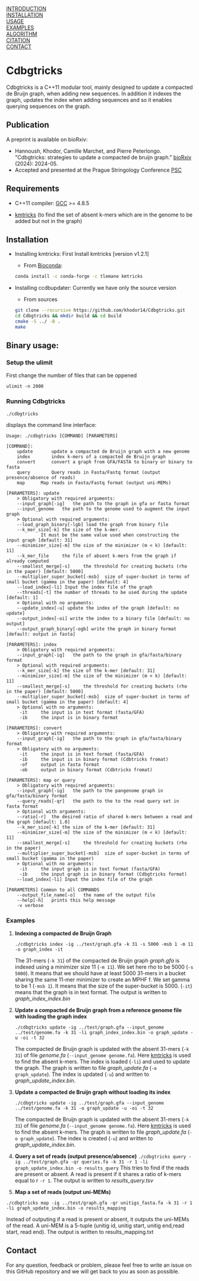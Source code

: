 [INTRODUCTION](#ccdbgupdater)   
[INSTALLATION](#installation)   
[USAGE](#binary-usage)  
[EXAMPLES](#examples)   
[ALGORITHM](#algorithm)   
[CITATION](#citation)   
[CONTACT](#contact)

# Cdbgtricks
Cdbgtricks is a C++11 modular tool, mainly designed to update a compacted de Bruijn graph, when adding new sequences. 
In addition it indexes the graph, updates the index when adding sequences and so it enables querying sequences on the graph. 

## Publication
A preprint is available on bioRxiv: 
* Hannoush, Khodor, Camille Marchet, and Pierre Peterlongo. "Cdbgtricks: strategies to update a compacted de bruijn graph." [bioRxiv](https://www.biorxiv.org/content/10.1101/2024.05.24.595676v1) (2024): 2024-05.
* Accepted and presented at the Prague Stringology Conference [PSC](https://psc.fit.cvut.cz/event/2024/)
## Requirements

* C++11 compiler: [GCC](https://gcc.gnu.org/) >= 4.8.5

* [kmtricks](https://github.com/tlemane/kmtricks) (to find the set of absent k-mers which are in the genome to be added but not in the graph)

## Installation
* Installing kmtricks: First Install kmtricks [version v1.2.1]
	* From [Bioconda](https://bioconda.github.io):

  ```bash
  conda install -c conda-forge -c tlemane kmtricks
  ```

* Installing ccdbupdater: Currently we have only the source version
	* From sources

  ```bash
  git clone --recursive https://github.com/khodor14/Cdbgtricks.git
  cd Cdbgtricks && mkdir build && cd build
  cmake -S ../ -B .
  make
  ```

## Binary usage:
### Setup the ulimit
First change the number of files that can be oppened

  ```
  ulimit -n 2000
  ```

### Running Cdbgtricks
```
./cdbgtricks
```
displays the command line interface:
```
Usage: ./cdbgtricks [COMMAND] [PARAMETERS]

[COMMAND]:
	update 		 update a compacted de Bruijn graph with a new genome
	index 		 index k-mers of a compacted de Bruijn graph
	convert		 convert a graph from GFA/FASTA to binary or binary to fasta
	query 		 Query reads in Fasta/Fastq format (output presence/absence of reads)
	map		 Map reads in Fasta/Fastq format (output uni-MEMs)

[PARAMETERS]: update
	> Obligatory with required arguments:
	--input_graph[-ig]	 the path to the graph in gfa or fasta format
	--input_genome	 the path to the genome used to augment the input graph
	> Optional with required arguments:
	--load_graph_binary[-lgb] load the graph from binary file
	--k_mer_size[-k] the size of the k-mer.
			 It must be the same value used when constructing the input graph [default: 31]
	--minimizer_size[-m] the size of the minimizer (m < k) [default: 11]
	--k_mer_file	 the file of absent k-mers from the graph if already computed
	--smallest_merge[-s]	 the threshold for creating buckets (rho in the paper) [default: 5000]
	--multiplier_super_bucket[-msb]	 size of super-bucket in terms of small bucket (gamma in the paper) [default: 4]
	--load_index[-li] Input the index file of the graph
	--threads[-t] the number of threads to be used during the update [default: 1]
	> Optional with no arguments:
	--update_index[-u] update the index of the graph [default: no update]
	--output_index[-oi] write the index to a binary file [default: no output]
	--output_graph_binary[-ogb] write the graph in binary format [default: output in fasta]

[PARAMETERS]: index
	> Obligatory with required arguments:
	--input_graph[-ig]	 the path to the graph in gfa/fasta/binary format
	> Optional with required arguments:
	--k_mer_size[-k] the size of the k-mer [default: 31]
	--minimizer_size[-m] the size of the minimizer (m < k) [default: 11]
	--smallest_merge[-s]	 the threshold for creating buckets (rho in the paper) [default: 5000]
	--multiplier_super_bucket[-msb]	 size of super-bucket in terms of small bucket (gamma in the paper) [default: 4]
	> Optional with no arguments:
	 -it	 the input is in text format (fasta/GFA)
	 -ib	 the input is in binary format

[PARAMETERS]: convert
	> Obligatory with required arguments:
	--input_graph[-ig]	 the path to the graph in gfa/fasta/binary format
	> Obligatory with no arguments:
	 -it	 the input is in text format (fasta/GFA)
	 -ib	 the input is in binary format (Cdbtricks fromat)
	 -of	 output in fasta format
	 -ob	 output in binary format (Cdbtricks fromat)

[PARAMETERS]: map or query
	> Obligatory with required arguments:
	--input_graph[-ig]	 the path to the pangenome graph in gfa/fasta/binary format
	--query_reads[-qr]	 the path to the to the read query set in fasta format
	> Optional with arguments:
	--ratio[-r]	 the desired ratio of shared k-mers between a read and the graph [default: 1.0]
	--k_mer_size[-k] the size of the k-mer [default: 31]
	--minimizer_size[-m] the size of the minimizer (m < k) [default: 11]
	--smallest_merge[-s]	 the threshold for creating buckets (rho in the paper)
	--multiplier_super_bucket[-msb]	 size of super-bucket in terms of small bucket (gamma in the paper)
	> Optional with no arguments:
	 -it	 the input graph is in text format (fasta/GFA)
	 -ib	 the input graph is in binary format (Cdbgtricks format)
	--load_index[-li] Input the index file of the graph

[PARAMETERS] Common to all COMMANDS
	--output_file_name[-o]	 the name of the output file
	--help[-h]	 prints this help message
	-v verbose
```
### Examples
  1. **Indexing a compacted de Bruijn Graph**
     ```
     ./cdbgtricks index -ig ../test/graph.gfa -k 31 -s 5000 -msb 1 -m 11 -o graph_index -it
     ```
     The 31-mers (`-k 31`) of the compacted de Bruijn graph *graph.gfa* is indexed  using a minimizer size 11 (`-m 11`). We set here rho to be 5000 (`-s 5000`).
     It means that we should have at least 5000 31-mers in a bucket sharing the same 11-mer minimizer to create an MPHF f. We set gamma to be 1 (`-msb 1`). It means that the size of the super-bucket is 5000. (`-it`) means that the graph is in text format. The output is written to *graph_index_index.bin*

  2. **Update a compacted de Bruijn graph from a reference genome file with loading the graph index**
     ```
     ./cdbgtricks update -ig ../test/graph.gfa --input_genome ../test/genome.fa -k 31 -li graph_index_index.bin -o graph_update -u -oi -t 32
     ```
     The compacted de Bruijn graph is updated with the absent 31-mers (`-k 31`) of file *genome.fa* (`--input_genome genome.fa`). Here [kmtricks](https://github.com/tlemane/kmtricks) is used to find the absent k-mers. The index is loaded (`-li`) and used to update the graph. The graph is written to file *graph_update.fa* (`-o graph_update`). The index is updated (`-u`) and written to *graph_update_index.bin*.
  3. **Update a compacted de Bruijn graph without loading its index**
     ```
     ./cdbgtricks update -ig ../test/graph.gfa --input_genome ../test/genome.fa -k 31 -o graph_update -u -oi -t 32
     ```
     The compacted de Bruijn graph is updated with the absent 31-mers (`-k 31`) of file *genome.fa* (`--input_genome genome.fa`). Here [kmtricks](https://github.com/tlemane/kmtricks) is used to find the absent k-mers. The graph is written to file *graph_update.fa* (`-o graph_update`). The index is created (`-u`) and written to *graph_update_index.bin*.
  4. **Query a set of reads (output presence/absence)**
    ```
    ./cdbgtricks query -ig ../test/graph.gfa -qr queries.fa -k 31 -r 1 -li graph_update_index.bin -o results_query
    ```
    This tries to find if the reads are present or absent. A read is present if it shares a ratio of k-mers equal to r `-r 1`.
    The output is written to *results_query.tsv*
  5. **Map a set of reads (output uni-MEMs)**
  ```
  ./cdbgtricks map -ig ../test/graph.gfa -qr unitigs_fasta.fa -k 31 -r 1 -li graph_update_index.bin -o results_mapping
  ```
  Instead of outputing if a read is present or absent, it outputs the uni-MEMs of the read. A uni-MEM is a 5-tuple (unitig id, unitig start, unitig end,read start, read end). The output is written to results_mapping.txt

## Contact

For any question, feedback or problem, please feel free to write an issue on this GitHub repository and we will get back to you as soon as possible.
